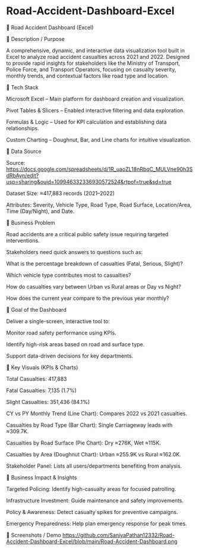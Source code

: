 # Road-Accident-Dashboard-Excel
🚗 Road Accident Dashboard (Excel)

🔹 Description / Purpose

A comprehensive, dynamic, and interactive data visualization tool built in Excel to analyze road accident casualties across 2021 and 2022.
Designed to provide rapid insights for stakeholders like the Ministry of Transport, Police Force, and Transport Operators, focusing on casualty severity, monthly trends, and contextual factors like road type and location.

🔹 Tech Stack

Microsoft Excel – Main platform for dashboard creation and visualization.

Pivot Tables & Slicers – Enabled interactive filtering and data exploration.

Formulas & Logic – Used for KPI calculation and establishing data relationships.

Custom Charting – Doughnut, Bar, and Line charts for intuitive visualization.

🔹 Data Source

Source: https://docs.google.com/spreadsheets/d/1R_uaoZL18nRbqC_MULVne90h3SdRbAyn/edit?usp=sharing&ouid=109946332336930572524&rtpof=true&sd=true

Dataset Size: ≈417,883 records (2021–2022)

Attributes: Severity, Vehicle Type, Road Type, Road Surface, Location/Area, Time (Day/Night), and Date.

🔹 Business Problem

Road accidents are a critical public safety issue requiring targeted interventions.

Stakeholders need quick answers to questions such as:

What is the percentage breakdown of casualties (Fatal, Serious, Slight)?

Which vehicle type contributes most to casualties?

How do casualties vary between Urban vs Rural areas or Day vs Night?

How does the current year compare to the previous year monthly?

🔹 Goal of the Dashboard

Deliver a single-screen, interactive tool to:

Monitor road safety performance using KPIs.

Identify high-risk areas based on road and surface type.

Support data-driven decisions for key departments.

🔹 Key Visuals (KPIs & Charts)

Total Casualties: 417,883

Fatal Casualties: 7,135 (1.7%)

Slight Casualties: 351,436 (84.1%)

CY vs PY Monthly Trend (Line Chart): Compares 2022 vs 2021 casualties.

Casualties by Road Type (Bar Chart): Single Carriageway leads with ≈309.7K.

Casualties by Road Surface (Pie Chart): Dry ≈276K, Wet ≈115K.

Casualties by Area (Doughnut Chart): Urban ≈255.9K vs Rural ≈162.0K.

Stakeholder Panel: Lists all users/departments benefiting from analysis.

🔹 Business Impact & Insights

Targeted Policing: Identify high-casualty areas for focused patrolling.

Infrastructure Investment: Guide maintenance and safety improvements.

Policy & Awareness: Detect casualty spikes for preventive campaigns.

Emergency Preparedness: Help plan emergency response for peak times.

🔹 Screenshots / Demo
https://github.com/SaniyaPathan12332/Road-Accident-Dashboard-Excel/blob/main/Road-Accident-Dashboard.png


